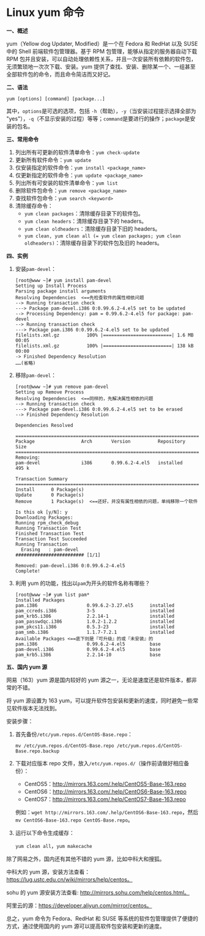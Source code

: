 # Linux yum 命令

**一、概述**

yum（Yellow dog Updater, Modified）是一个在 Fedora 和 RedHat 以及 SUSE 中的 Shell 前端软件包管理器。基于 RPM 包管理，能够从指定的服务器自动下载 RPM 包并且安装，可以自动处理依赖性关系，并且一次安装所有依赖的软件包，无须繁琐地一次次下载、安装。yum 提供了查找、安装、删除某一个、一组甚至全部软件包的命令，而且命令简洁而又好记。

**二、语法**

`yum [options] [command] [package...]`

其中，`options`是可选的选项，包括 `-h`（帮助），`-y`（当安装过程提示选择全部为 "yes"），`-q`（不显示安装的过程）等等；`command`是要进行的操作；`package`是安装的包名。

**三、常用命令**

1. 列出所有可更新的软件清单命令：`yum check-update`
2. 更新所有软件命令：`yum update`
3. 仅安装指定的软件命令：`yum install <package_name>`
4. 仅更新指定的软件命令：`yum update <package_name>`
5. 列出所有可安装的软件清单命令：`yum list`
6. 删除软件包命令：`yum remove <package_name>`
7. 查找软件包命令：`yum search <keyword>`
8. 清除缓存命令：
   - `yum clean packages`：清除缓存目录下的软件包。
   - `yum clean headers`：清除缓存目录下的 headers。
   - `yum clean oldheaders`：清除缓存目录下旧的 headers。
   - `yum clean, yum clean all (= yum clean packages; yum clean oldheaders)`：清除缓存目录下的软件包及旧的 headers。

**四、实例**

1. 安装`pam-devel`：

   ```
   [root@www ~]# yum install pam-devel
   Setting up Install Process
   Parsing package install arguments
   Resolving Dependencies  <==先检查软件的属性相依问题
   --> Running transaction check
   ---> Package pam-devel.i386 0:0.99.6.2-4.el5 set to be updated
   --> Processing Dependency: pam = 0.99.6.2-4.el5 for package: pam-devel
   --> Running transaction check
   ---> Package pam.i386 0:0.99.6.2-4.el5 set to be updated
   filelists.xml.gz          100% |=========================| 1.6 MB    00:05
   filelists.xml.gz          100% |=========================| 138 kB    00:00
   -> Finished Dependency Resolution
   ……(省略)
   ```

2. 移除`pam-devel`：

   ```
   [root@www ~]# yum remove pam-devel
   Setting up Remove Process
   Resolving Dependencies  <==同样的，先解决属性相依的问题
   --> Running transaction check
   ---> Package pam-devel.i386 0:0.99.6.2-4.el5 set to be erased
   --> Finished Dependency Resolution

   Dependencies Resolved

   =============================================================================
   Package                 Arch       Version          Repository        Size
   =============================================================================
   Removing:
   pam-devel               i386       0.99.6.2-4.el5   installed         495 k

   Transaction Summary
   =============================================================================
   Install      0 Package(s)
   Update       0 Package(s)
   Remove       1 Package(s)  <==还好，并没有属性相依的问题，单纯移除一个软件

   Is this ok [y/N]: y
   Downloading Packages:
   Running rpm_check_debug
   Running Transaction Test
   Finished Transaction Test
   Transaction Test Succeeded
   Running Transaction
     Erasing   : pam-devel                    ######################### [1/1]

   Removed: pam-devel.i386 0:0.99.6.2-4.el5
   Complete!
   ```

3. 利用 yum 的功能，找出以`pam`为开头的软件名称有哪些？

   ```
   [root@www ~]# yum list pam*
   Installed Packages
   pam.i386                  0.99.6.2-3.27.el5      installed
   pam_ccreds.i386           3-5                    installed
   pam_krb5.i386             2.2.14-1               installed
   pam_passwdqc.i386         1.0.2-1.2.2            installed
   pam_pkcs11.i386           0.5.3-23               installed
   pam_smb.i386              1.1.7-7.2.1            installed
   Available Packages <==底下则是『可升级』的或『未安装』的
   pam.i386                  0.99.6.2-4.el5         base
   pam-devel.i386            0.99.6.2-4.el5         base
   pam_krb5.i386             2.2.14-10              base
   ```

**五、国内 yum 源**

网易（163）yum 源是国内较好的 yum 源之一，无论是速度还是软件版本，都非常的不错。

将 yum 源设置为 163 yum，可以提升软件包安装和更新的速度，同时避免一些常见软件版本无法找到。

安装步骤：
1. 首先备份`/etc/yum.repos.d/CentOS-Base.repo`：

   `mv /etc/yum.repos.d/CentOS-Base.repo /etc/yum.repos.d/CentOS-Base.repo.backup`

2. 下载对应版本 repo 文件，放入`/etc/yum.repos.d/`（操作前请做好相应备份）：

   - CentOS5：http://mirrors.163.com/.help/CentOS5-Base-163.repo
   - CentOS6：http://mirrors.163.com/.help/CentOS6-Base-163.repo
   - CentOS7：http://mirrors.163.com/.help/CentOS7-Base-163.repo

   例如：`wget http://mirrors.163.com/.help/CentOS6-Base-163.repo`，然后`mv CentOS6-Base-163.repo CentOS-Base.repo`。

3. 运行以下命令生成缓存：

   `yum clean all`，`yum makecache`

除了网易之外，国内还有其他不错的 yum 源，比如中科大和搜狐。

中科大的 yum 源，安装方法查看：https://lug.ustc.edu.cn/wiki/mirrors/help/centos。

sohu 的 yum 源安装方法查看: http://mirrors.sohu.com/help/centos.html。

阿里云的源：https://developer.aliyun.com/mirror/centos。

总之，yum 命令为 Fedora、RedHat 和 SUSE 等系统的软件包管理提供了便捷的方式，通过使用国内的 yum 源可以提高软件包安装和更新的速度。